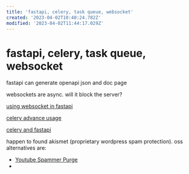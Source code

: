 ```yaml
---
title: 'fastapi, celery, task queue, websocket'
created: '2023-04-02T10:40:24.782Z'
modified: '2023-04-02T11:44:17.029Z'
---
```


# fastapi, celery, task queue, websocket

fastapi can generate openapi json and doc page

websockets are async. will it block the server?

[using websocket in fastapi](https://fastapi.tiangolo.com/zh/advanced/websockets/)

[celery advance usage](https://medium.com/pythonistas/a-complete-guide-to-production-ready-celery-configuration-5777780b3166#:~:text=The%20task%20can%20catch%20this%20to%20clean%20up,try%3A%20return%20do_work%20%28%29%20except%20SoftTimeLimitExceeded%3A%20cleanup_in_a_hurry%20%28%29)

[celery and fastapi](https://derlin.github.io/introduction-to-fastapi-and-celery/03-celery/#:~:text=Celery%20doesn%27t%20provide%20an%20obvious%20way%20to%20limit,is%20already%20running%2C%20he%20should%20get%20an%20error.)

happen to found akismet (proprietary wordpress spam protection). oss alternatives are:

- [Youtube Spammer Purge](https://github.com/ThioJoe/YT-Spammer-Purge)
- []()
